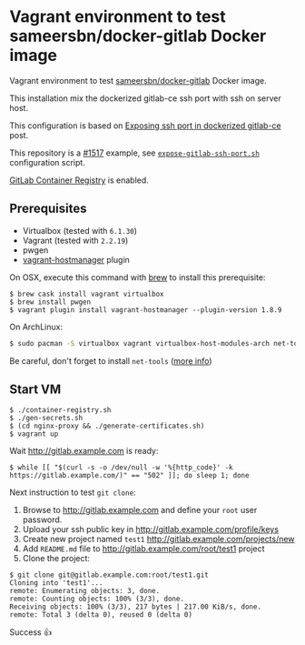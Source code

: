 # Vagrant environment to test sameersbn/docker-gitlab Docker image

Vagrant environment to test [sameersbn/docker-gitlab](https://github.com/sameersbn/docker-gitlab) Docker image.

This installation mix the dockerized gitlab-ce ssh port with ssh on server host.

This configuration is based on [Exposing ssh port in dockerized gitlab-ce](https://blog.xiaket.org/2017/exposing.ssh.port.in.dockerized.gitlab-ce.html) post.

This repository is a [#1517](https://github.com/sameersbn/docker-gitlab/issues/1517) example, see [`expose-gitlab-ssh-port.sh`](expose-gitlab-ssh-port.sh) configuration script.

[GitLab Container Registry](https://github.com/sameersbn/docker-gitlab/blob/master/docs/container_registry.md) is enabled.

## Prerequisites

* Virtualbox (tested with `6.1.30`)
* Vagrant (tested with `2.2.19`)
* pwgen
* [vagrant-hostmanager](https://github.com/devopsgroup-io/vagrant-hostmanager) plugin

On OSX, execute this command with [brew](https://brew.sh/index_fr.html) to install this prerequisite:

```
$ brew cask install vagrant virtualbox
$ brew install pwgen
$ vagrant plugin install vagrant-hostmanager --plugin-version 1.8.9
```

On ArchLinux:

```sh
$ sudo pacman -S virtualbox vagrant virtualbox-host-modules-arch net-tools pgwen
```

Be careful, don't forget to install `net-tools` ([more info](https://wiki.archlinux.org/title/Vagrant#Virtual_machine_is_not_network_accessible_from_the_Arch_host_OS))

## Start VM

```
$ ./container-registry.sh
$ ./gen-secrets.sh
$ (cd nginx-proxy && ./generate-certificates.sh)
$ vagrant up
```

Wait http://gitlab.example.com is ready:

```
$ while [[ "$(curl -s -o /dev/null -w '%{http_code}' -k https://gitlab.example.com/)" == "502" ]]; do sleep 1; done
```

Next instruction to test `git clone`:

1. Browse to http://gitlab.example.com and define your `root` user password.
2. Upload your ssh public key in http://gitlab.example.com/profile/keys
3. Create new project named `test1` http://gitlab.example.com/projects/new
4. Add `README.md` file to http://gitlab.example.com/root/test1 project
5. Clone the project:

```
$ git clone git@gitlab.example.com:root/test1.git
Cloning into 'test1'...
remote: Enumerating objects: 3, done.
remote: Counting objects: 100% (3/3), done.
Receiving objects: 100% (3/3), 217 bytes | 217.00 KiB/s, done.
remote: Total 3 (delta 0), reused 0 (delta 0)
```

Success 👍
